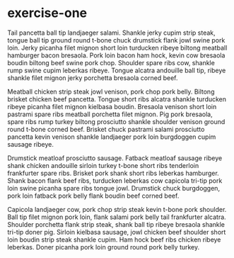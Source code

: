 # exercise-one



Tail pancetta ball tip landjaeger salami. Shankle jerky cupim strip steak, tongue ball tip ground round t-bone chuck drumstick flank jowl swine pork loin. Jerky picanha filet mignon short loin turducken ribeye biltong meatball hamburger bacon bresaola. Pork loin bacon ham hock, kevin cow bresaola boudin biltong beef swine pork chop. Shoulder spare ribs cow, shankle rump swine cupim leberkas ribeye. Tongue alcatra andouille ball tip, ribeye shankle filet mignon jerky porchetta bresaola corned beef.

Meatball chicken strip steak jowl venison, pork chop pork belly. Biltong brisket chicken beef pancetta. Tongue short ribs alcatra shankle turducken ribeye picanha filet mignon kielbasa boudin. Bresaola venison short loin pastrami spare ribs meatball porchetta filet mignon. Pig pork bresaola, spare ribs rump turkey biltong prosciutto shankle shoulder venison ground round t-bone corned beef. Brisket chuck pastrami salami prosciutto pancetta kevin venison shankle landjaeger pork loin burgdoggen cupim sausage ribeye.

Drumstick meatloaf prosciutto sausage. Fatback meatloaf sausage ribeye shank chicken andouille sirloin turkey t-bone short ribs tenderloin frankfurter spare ribs. Brisket pork shank short ribs leberkas hamburger. Shank bacon flank beef ribs, turducken leberkas cow capicola tri-tip pork loin swine picanha spare ribs tongue jowl. Drumstick chuck burgdoggen, pork loin fatback pork belly flank boudin beef corned beef.

Capicola landjaeger cow, pork chop strip steak kevin t-bone pork shoulder. Ball tip filet mignon pork loin, flank salami pork belly tail frankfurter alcatra. Shoulder porchetta flank strip steak, shank ball tip ribeye bresaola shankle tri-tip doner pig. Sirloin kielbasa sausage, jowl chicken beef shoulder short loin boudin strip steak shankle cupim. Ham hock beef ribs chicken ribeye leberkas. Doner picanha pork loin ground round pork belly turkey.
